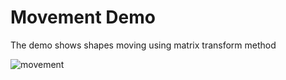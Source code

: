 # Movement Demo

The demo shows shapes moving using matrix transform method

![movement](../../../img/screenshots/movement/movement.png)
